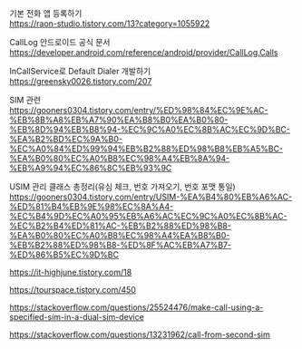 기본 전화 앱 등록하기</br>
https://raon-studio.tistory.com/13?category=1055922</br>

CallLog 안드로이드 공식 문서</br>
https://developer.android.com/reference/android/provider/CallLog.Calls</br>

InCallService로 Default Dialer 개발하기</br>
https://greensky0026.tistory.com/207</br>

SIM 관련</br>
https://gooners0304.tistory.com/entry/%ED%98%84%EC%9E%AC-%EB%8B%A8%EB%A7%90%EA%B8%B0%EA%B0%80-%EB%8D%94%EB%B8%94-%EC%9C%A0%EC%8B%AC%EC%9D%BC-%EA%B2%BD%EC%9A%B0-%EC%A0%84%ED%99%94%EB%B2%88%ED%98%B8%EB%A5%BC-%EA%B0%80%EC%A0%B8%EC%98%A4%EB%8A%94-%EB%A9%94%EC%86%8C%EB%93%9C</br>

USIM 관리 클래스 총정리(유심 체크, 번호 가져오기, 번호 포맷 통일)</br>
https://gooners0304.tistory.com/entry/USIM-%EA%B4%80%EB%A6%AC-%ED%81%B4%EB%9E%98%EC%8A%A4-%EC%B4%9D%EC%A0%95%EB%A6%AC%EC%9C%A0%EC%8B%AC-%EC%B2%B4%ED%81%AC-%EB%B2%88%ED%98%B8-%EA%B0%80%EC%A0%B8%EC%98%A4%EA%B8%B0-%EB%B2%88%ED%98%B8-%ED%8F%AC%EB%A7%B7-%ED%86%B5%EC%9D%BC</br>

https://it-highjune.tistory.com/18</br>

https://tourspace.tistory.com/450</br>

https://stackoverflow.com/questions/25524476/make-call-using-a-specified-sim-in-a-dual-sim-device</br>

https://stackoverflow.com/questions/13231962/call-from-second-sim</br>
